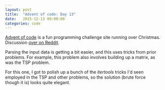 ```yaml
---
layout: post
title:  "Advent of code: Day 13"
date:   2015-12-13 09:00:00
categories: code 
---
```


[Advent of code][advent] is a fun programming challenge site running over Christmas. Discussion [over on Reddit][reddit].

Parsing the input data is getting a bit easier, and this uses tricks from prior problems. For example, this problem also involves building up a matrix, as was the TSP problem.

For this one, I got to polish up a bunch of the *itertools* tricks I'd seen employed in the TSP and other problems, so the solution (brute force though it is) looks quite elegant.

[advent]: http://adventofcode.com
[reddit]: https://www.reddit.com/r/adventofcode/
[day]: http://adventofcode.com/day/13
[code]: https://github.com/bildzeitung/adventofcode/tree/master/13
